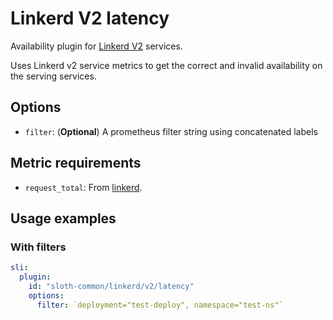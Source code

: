 # Linkerd V2 latency

Availability plugin for [Linkerd V2](https://linkerd.io/) services.

Uses Linkerd v2 service metrics to get the correct and invalid availability on the serving services.

## Options

- `filter`: (**Optional**) A prometheus filter string using concatenated labels

## Metric requirements

- `request_total`: From [linkerd].

## Usage examples

### With filters

```yaml
sli:
  plugin:
    id: "sloth-common/linkerd/v2/latency"
    options:
      filter: `deployment="test-deploy", namespace="test-ns"`
```

[linkerd]: https://linkerd.io/2.12/overview/
